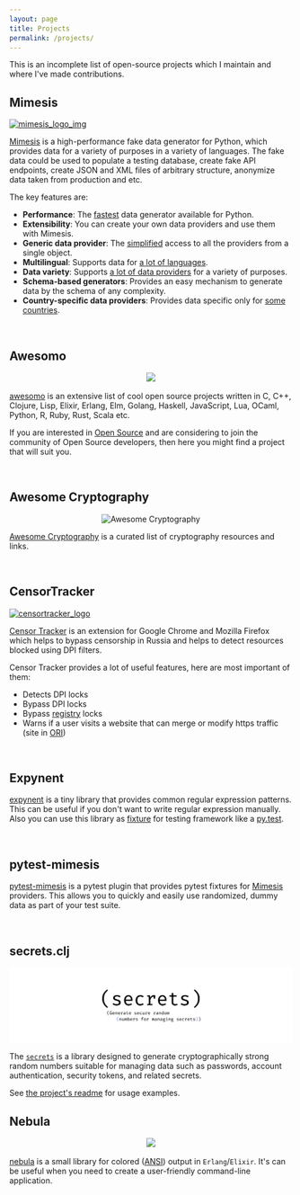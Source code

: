 ```yaml
---
layout: page
title: Projects
permalink: /projects/
---
```


This is an incomplete list of open-source projects which I maintain and where I've made contributions.

## Mimesis

[![mimesis_logo_img]][Mimesis]

[Mimesis] is a high-performance fake data generator for Python, which
provides data for a variety of purposes in a variety of languages. The
fake data could be used to populate a testing database, create fake API
endpoints, create JSON and XML files of arbitrary structure, anonymize
data taken from production and etc.

The key features are:

-   **Performance**: The [fastest] data generator available for Python.
-   **Extensibility**: You can create your own data providers and use them with Mimesis.
-   **Generic data provider**: The [simplified] access to all the providers from a single object.
-   **Multilingual**: Supports data for [a lot of languages].
-   **Data variety**: Supports [a lot of data providers] for a variety of purposes.
-   **Schema-based generators**: Provides an easy mechanism to generate data by the schema of any complexity.
-   **Country-specific data providers**: Provides data specific only for [some countries].

<br>

## Awesomo

<p align="center">
    <img src="https://raw.githubusercontent.com/lk-geimfari/awesomeo/master/artwork/a.w.e.s.o.m.e_o.png">
</p>

[awesomo] is an extensive list of cool open source projects written in С, C++, Clojure, Lisp, 
Elixir, Erlang, Elm, Golang, Haskell, JavaScript, Lua, OCaml, Python, R, Ruby, Rust, Scala etc.
          

If you are interested in [Open Source] and are considering to 
join the community of Open Source developers, then here you might find a project that will suit you.

<br>

## Awesome Cryptography

<p align="center">
  <img src="https://github.com/sobolevn/awesome-cryptography/blob/master/awesome-crypto.png?raw=true" alt="Awesome Cryptography">
</p>

[Awesome Cryptography] is a curated list of cryptography resources and links.

<br>

## CensorTracker

[![censortracker_logo]][Censor Tracker]

[Censor Tracker] is an extension for Google Chrome and Mozilla Firefox which helps to bypass censorship in Russia 
and helps to detect resources blocked using DPI filters.

Censor Tracker provides a lot of useful features, here are most important of them:

-   Detects DPI locks
-   Bypass DPI locks
-   Bypass [registry](https://eais.rkn.gov.ru/) locks
-   Warns if a user visits a website that can merge or modify https traffic (site in [ORI](https://97-fz.rkn.gov.ru/))

<br>

## Expynent

[expynent] is a tiny library that provides common regular expression patterns. This can be useful if you don't want to 
write regular expression manually. Also you can use this library as [fixture](https://docs.pytest.org/en/latest/fixture.html) for testing framework like a [py.test](https://docs.pytest.org/en/latest/).

<br>

## pytest-mimesis

[pytest-mimesis] is a pytest plugin that provides pytest fixtures for [Mimesis] providers. 
This allows you to quickly and easily use randomized, dummy data as part of your test suite.

<br>

## secrets.clj

<p align="center">
  <img src="https://raw.githubusercontent.com/lk-geimfari/secrets.clj/master/.github/logo.png">
</p>

The [`secrets`](https://github.com/lk-geimfari/secrets.clj) is a library designed to generate cryptographically strong 
random numbers suitable for managing data such as passwords, account authentication, security tokens, and related secrets.

See [the project's readme](https://github.com/lk-geimfari/secrets.clj) for usage examples.


## Nebula

<p align="center">
  <img src="https://raw.githubusercontent.com/lk-geimfari/nebula/master/media/logo.png">
</p>

[nebula] is a small library for colored ([ANSI]) output in `Erlang`/`Elixir`.  It's can be useful when you need 
to create a user-friendly command-line application.

[mimesis_logo_img]: https://raw.githubusercontent.com/lk-geimfari/mimesis/master/media/readme-logo.png
[fastest]: https://mimesis.name/foreword.html#performance
[simplified]: https://mimesis.name/getting_started.html#generic-provider
[a lot of languages]: https://mimesis.name/getting_started.html#locales
[a lot of data providers]: https://mimesis.name/api.html
[some countries]: https://mimesis.name/api.html#builtin-data-providers
[Mimesis]: https://github.com/lk-geimfari/mimesis
[awesomo]: https://github.com/lk-geimfari/awesomo
[Open Source]: https://en.wikipedia.org/wiki/Open-source_software
[ANSI]: https://en.wikipedia.org/wiki/ANSI_escape_code#Colors
[expynent]: https://github.com/lk-geimfari/expynent
[nebula]: https://github.com/lk-geimfari/nebula
[pytest-mimesis]: https://github.com/pytest-dev/pytest-mimesis
[Awesome Cryptography]: https://github.com/sobolevn/awesome-cryptography
[Censor Tracker]: https://github.com/roskomsvoboda/censortracker
[secrets.clj]: https://github.com/lk-geimfari/secrets.clj
[censortracker_logo]: https://raw.githubusercontent.com/roskomsvoboda/censortracker/master/.github/censortracker-popups.svg

